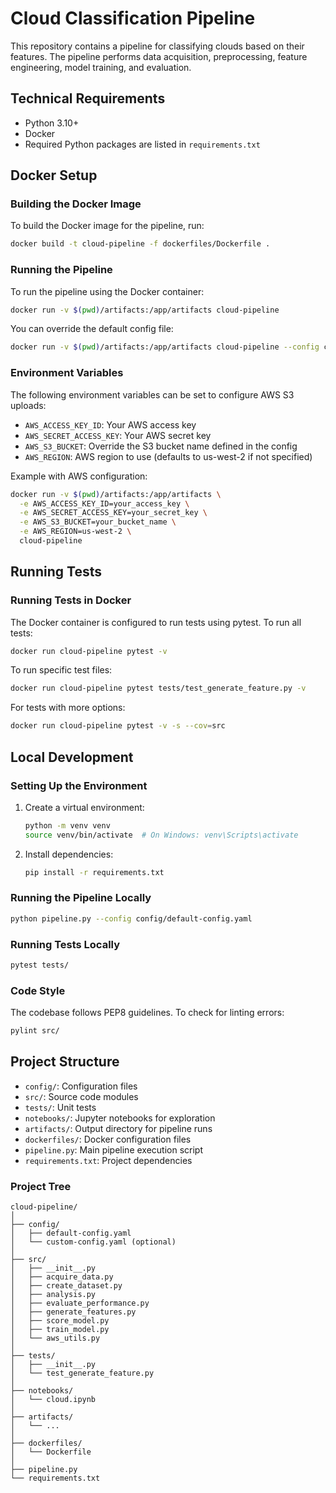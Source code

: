 # Cloud Classification Pipeline

This repository contains a pipeline for classifying clouds based on their features. The pipeline performs data acquisition, preprocessing, feature engineering, model training, and evaluation.

## Technical Requirements

- Python 3.10+
- Docker
- Required Python packages are listed in `requirements.txt`

## Docker Setup

### Building the Docker Image

To build the Docker image for the pipeline, run:

```bash
docker build -t cloud-pipeline -f dockerfiles/Dockerfile .
```

### Running the Pipeline

To run the pipeline using the Docker container:

```bash
docker run -v $(pwd)/artifacts:/app/artifacts cloud-pipeline
```

You can override the default config file:

```bash
docker run -v $(pwd)/artifacts:/app/artifacts cloud-pipeline --config config/custom-config.yaml
```

### Environment Variables

The following environment variables can be set to configure AWS S3 uploads:

- `AWS_ACCESS_KEY_ID`: Your AWS access key
- `AWS_SECRET_ACCESS_KEY`: Your AWS secret key
- `AWS_S3_BUCKET`: Override the S3 bucket name defined in the config
- `AWS_REGION`: AWS region to use (defaults to us-west-2 if not specified)

Example with AWS configuration:

```bash
docker run -v $(pwd)/artifacts:/app/artifacts \
  -e AWS_ACCESS_KEY_ID=your_access_key \
  -e AWS_SECRET_ACCESS_KEY=your_secret_key \
  -e AWS_S3_BUCKET=your_bucket_name \
  -e AWS_REGION=us-west-2 \
  cloud-pipeline
```

## Running Tests

### Running Tests in Docker

The Docker container is configured to run tests using pytest. To run all tests:

```bash
docker run cloud-pipeline pytest -v
```

To run specific test files:

```bash
docker run cloud-pipeline pytest tests/test_generate_feature.py -v
```

For tests with more options:

```bash
docker run cloud-pipeline pytest -v -s --cov=src
```


## Local Development

### Setting Up the Environment

1. Create a virtual environment:
   ```bash
   python -m venv venv
   source venv/bin/activate  # On Windows: venv\Scripts\activate
   ```

2. Install dependencies:
   ```bash
   pip install -r requirements.txt
   ```

### Running the Pipeline Locally

```bash
python pipeline.py --config config/default-config.yaml
```

### Running Tests Locally

```bash
pytest tests/
```

### Code Style

The codebase follows PEP8 guidelines. To check for linting errors:
```bash
pylint src/
```

## Project Structure

- `config/`: Configuration files
- `src/`: Source code modules
- `tests/`: Unit tests
- `notebooks/`: Jupyter notebooks for exploration
- `artifacts/`: Output directory for pipeline runs
- `dockerfiles/`: Docker configuration files
- `pipeline.py`: Main pipeline execution script
- `requirements.txt`: Project dependencies

### Project Tree
```{text}
cloud-pipeline/
│
├── config/
│   ├── default-config.yaml
│   └── custom-config.yaml (optional)
│
├── src/
│   ├── __init__.py
│   ├── acquire_data.py
│   ├── create_dataset.py
│   ├── analysis.py
│   ├── evaluate_performance.py
│   ├── generate_features.py
│   ├── score_model.py
│   ├── train_model.py
│   └── aws_utils.py
│
├── tests/
│   ├── __init__.py
│   └── test_generate_feature.py
│
├── notebooks/
│   └── cloud.ipynb
│
├── artifacts/
│   └── ...
│
├── dockerfiles/
│   └── Dockerfile
│
├── pipeline.py
└── requirements.txt
```
